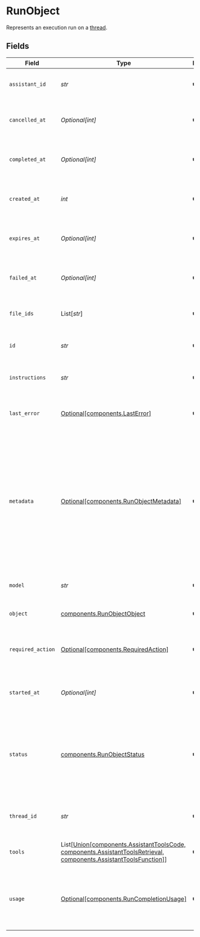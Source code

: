 # RunObject

Represents an execution run on a [thread](/docs/api-reference/threads).


## Fields

| Field                                                                                                                                                                                                                                                       | Type                                                                                                                                                                                                                                                        | Required                                                                                                                                                                                                                                                    | Description                                                                                                                                                                                                                                                 |
| ----------------------------------------------------------------------------------------------------------------------------------------------------------------------------------------------------------------------------------------------------------- | ----------------------------------------------------------------------------------------------------------------------------------------------------------------------------------------------------------------------------------------------------------- | ----------------------------------------------------------------------------------------------------------------------------------------------------------------------------------------------------------------------------------------------------------- | ----------------------------------------------------------------------------------------------------------------------------------------------------------------------------------------------------------------------------------------------------------- |
| `assistant_id`                                                                                                                                                                                                                                              | *str*                                                                                                                                                                                                                                                       | :heavy_check_mark:                                                                                                                                                                                                                                          | The ID of the [assistant](/docs/api-reference/assistants) used for execution of this run.                                                                                                                                                                   |
| `cancelled_at`                                                                                                                                                                                                                                              | *Optional[int]*                                                                                                                                                                                                                                             | :heavy_check_mark:                                                                                                                                                                                                                                          | The Unix timestamp (in seconds) for when the run was cancelled.                                                                                                                                                                                             |
| `completed_at`                                                                                                                                                                                                                                              | *Optional[int]*                                                                                                                                                                                                                                             | :heavy_check_mark:                                                                                                                                                                                                                                          | The Unix timestamp (in seconds) for when the run was completed.                                                                                                                                                                                             |
| `created_at`                                                                                                                                                                                                                                                | *int*                                                                                                                                                                                                                                                       | :heavy_check_mark:                                                                                                                                                                                                                                          | The Unix timestamp (in seconds) for when the run was created.                                                                                                                                                                                               |
| `expires_at`                                                                                                                                                                                                                                                | *Optional[int]*                                                                                                                                                                                                                                             | :heavy_check_mark:                                                                                                                                                                                                                                          | The Unix timestamp (in seconds) for when the run will expire.                                                                                                                                                                                               |
| `failed_at`                                                                                                                                                                                                                                                 | *Optional[int]*                                                                                                                                                                                                                                             | :heavy_check_mark:                                                                                                                                                                                                                                          | The Unix timestamp (in seconds) for when the run failed.                                                                                                                                                                                                    |
| `file_ids`                                                                                                                                                                                                                                                  | List[*str*]                                                                                                                                                                                                                                                 | :heavy_check_mark:                                                                                                                                                                                                                                          | The list of [File](/docs/api-reference/files) IDs the [assistant](/docs/api-reference/assistants) used for this run.                                                                                                                                        |
| `id`                                                                                                                                                                                                                                                        | *str*                                                                                                                                                                                                                                                       | :heavy_check_mark:                                                                                                                                                                                                                                          | The identifier, which can be referenced in API endpoints.                                                                                                                                                                                                   |
| `instructions`                                                                                                                                                                                                                                              | *str*                                                                                                                                                                                                                                                       | :heavy_check_mark:                                                                                                                                                                                                                                          | The instructions that the [assistant](/docs/api-reference/assistants) used for this run.                                                                                                                                                                    |
| `last_error`                                                                                                                                                                                                                                                | [Optional[components.LastError]](../../models/components/lasterror.md)                                                                                                                                                                                      | :heavy_check_mark:                                                                                                                                                                                                                                          | The last error associated with this run. Will be `null` if there are no errors.                                                                                                                                                                             |
| `metadata`                                                                                                                                                                                                                                                  | [Optional[components.RunObjectMetadata]](../../models/components/runobjectmetadata.md)                                                                                                                                                                      | :heavy_check_mark:                                                                                                                                                                                                                                          | Set of 16 key-value pairs that can be attached to an object. This can be useful for storing additional information about the object in a structured format. Keys can be a maximum of 64 characters long and values can be a maxium of 512 characters long.<br/> |
| `model`                                                                                                                                                                                                                                                     | *str*                                                                                                                                                                                                                                                       | :heavy_check_mark:                                                                                                                                                                                                                                          | The model that the [assistant](/docs/api-reference/assistants) used for this run.                                                                                                                                                                           |
| `object`                                                                                                                                                                                                                                                    | [components.RunObjectObject](../../models/components/runobjectobject.md)                                                                                                                                                                                    | :heavy_check_mark:                                                                                                                                                                                                                                          | The object type, which is always `thread.run`.                                                                                                                                                                                                              |
| `required_action`                                                                                                                                                                                                                                           | [Optional[components.RequiredAction]](../../models/components/requiredaction.md)                                                                                                                                                                            | :heavy_check_mark:                                                                                                                                                                                                                                          | Details on the action required to continue the run. Will be `null` if no action is required.                                                                                                                                                                |
| `started_at`                                                                                                                                                                                                                                                | *Optional[int]*                                                                                                                                                                                                                                             | :heavy_check_mark:                                                                                                                                                                                                                                          | The Unix timestamp (in seconds) for when the run was started.                                                                                                                                                                                               |
| `status`                                                                                                                                                                                                                                                    | [components.RunObjectStatus](../../models/components/runobjectstatus.md)                                                                                                                                                                                    | :heavy_check_mark:                                                                                                                                                                                                                                          | The status of the run, which can be either `queued`, `in_progress`, `requires_action`, `cancelling`, `cancelled`, `failed`, `completed`, or `expired`.                                                                                                      |
| `thread_id`                                                                                                                                                                                                                                                 | *str*                                                                                                                                                                                                                                                       | :heavy_check_mark:                                                                                                                                                                                                                                          | The ID of the [thread](/docs/api-reference/threads) that was executed on as a part of this run.                                                                                                                                                             |
| `tools`                                                                                                                                                                                                                                                     | List[[Union[components.AssistantToolsCode, components.AssistantToolsRetrieval, components.AssistantToolsFunction]](../../models/components/runobjecttools.md)]                                                                                              | :heavy_check_mark:                                                                                                                                                                                                                                          | The list of tools that the [assistant](/docs/api-reference/assistants) used for this run.                                                                                                                                                                   |
| `usage`                                                                                                                                                                                                                                                     | [Optional[components.RunCompletionUsage]](../../models/components/runcompletionusage.md)                                                                                                                                                                    | :heavy_check_mark:                                                                                                                                                                                                                                          | Usage statistics related to the run. This value will be `null` if the run is not in a terminal state (i.e. `in_progress`, `queued`, etc.).                                                                                                                  |
